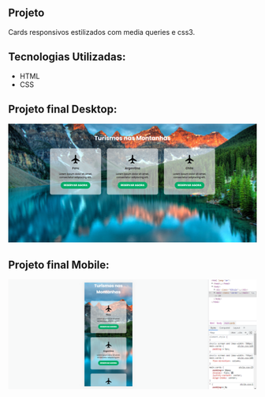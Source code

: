 ## Projeto
Cards responsivos estilizados com media queries e css3.

## Tecnologias Utilizadas:
* HTML
* CSS

## Projeto final Desktop:
<img src="img/FinalDesktop.png">

## Projeto final Mobile:

<img src="img/FinalMobile.png">
